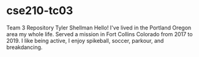 # cse210-tc03
Team 3 Repository
Tyler Shellman
Hello! I've lived in the Portland Oregon area my whole life. Served a mission in Fort Collins Colorado from 2017 to 2019. I like being active, I enjoy spikeball, soccer, parkour, and breakdancing.